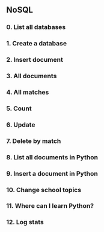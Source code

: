 ## NoSQL

### 0. List all databases
### 1. Create a database
### 2. Insert document
### 3. All documents
### 4. All matches
### 5. Count
### 6. Update
### 7. Delete by match
### 8. List all documents in Python
### 9. Insert a document in Python
### 10. Change school topics
### 11. Where can I learn Python?
### 12. Log stats
